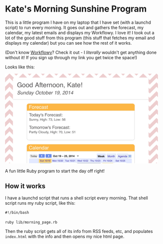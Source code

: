 # Kate's Morning Sunshine Program

This is a little program I have on my laptop that I have set (with a launchd script) to run every morning. It goes out and gathers the forecast, my calendar, my latest emails and displays my Workflowy. I love it! I took out a lot of the good stuff from this program (this stuff that fetches my email and displays my calendar) but you can see how the rest of it works.

(Don't know [Workflowy](https://workflowy.com/invite/3132e46.lnx)? Check it out - I _literally_ wouldn't get anything done without it! If you sign up through my link you get twice the space!)

Looks like this:

![Morning Sunshine](/img/screenshot.jpg)

A fun little Ruby program to start the day off right!

## How it works

I have a launchd script that runs a shell script every morning. That shell script runs my ruby script, like this: 

```
#!/bin/bash
 
ruby lib/morning_page.rb
```

Then the ruby script gets all of its info from RSS feeds, etc, and populates `index.html` with the info and then opens my nice html page. 